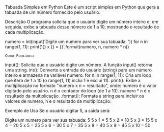 Tabuada Simples em Python
Este é um script simples em Python que gera a tabuada de um número fornecido pelo usuário.

Descrição
O programa solicita que o usuário digite um número inteiro e, em seguida, exibe a tabuada desse número de 1 a 10, mostrando o resultado de cada multiplicação.

numero = int(input('Digite um numero para ver sua tabuada: '))
for n in range(1, 11):
    print('{} x {} = {}'.format(numero, n, numero * n))

    Como Funciona
input(): Solicita que o usuário digite um número. A função input() retorna uma string.
int(): Converte a entrada do usuário (string) para um número inteiro e armazena na variável numero.
for n in range(1, 11): Cria um loop que itera de 1 a 10 (o range(1, 11) inclui 1 e exclui 11).
print(): Exibe a multiplicação no formato "numero x n = resultado", onde:
numero é o valor digitado pelo usuário.
n é o contador do loop (de 1 a 10).
numero * n é o resultado da multiplicação.
.format(): Formata a string para incluir os valores de numero, n e o resultado da multiplicação.

Exemplo de Uso
Se o usuário digitar 5, a saída será:

Digite um numero para ver sua tabuada: 5
5 x 1 = 5
5 x 2 = 10
5 x 3 = 15
5 x 4 = 20
5 x 5 = 25
5 x 6 = 30
5 x 7 = 35
5 x 8 = 40
5 x 9 = 45
5 x 10 = 50


